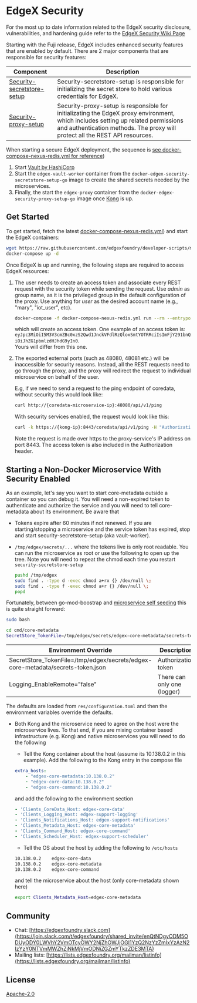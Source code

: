 # EdgeX Security

For the most up to date information related to the EdgeX security disclosure, vulnerabilities, and hardening guide refer to the [EdgeX Security Wiki Page](https://wiki.edgexfoundry.org/display/FA/Security)

Starting with the Fuji release, EdgeX includes enhanced security features that are enabled by default.
There are 2 major components that are responsible for security features:

| Component  | Description  |
|---|---|
|  [Security-secretstore-setup](cmd/security-secretstore-setup/README.md) | Security-secretstore-setup is responsible for initializing the secret store to hold various credentials for EdgeX.  |
| [Security-proxy-setup](cmd/security-proxy-setup/README.md)  | Security-proxy-setup is responsible for initializating the EdgeX proxy environment, which includes setting up related permissions and authentication methods. The proxy will protect all the REST API resources.  |

When starting a secure EdgeX deployment, the sequence is [see docker-compose-nexus-redis.yml for reference](https://github.com/edgexfoundry/developer-scripts/blob/master/releases/nightly-build/compose-files/docker-compose-nexus-redis.yml))

1. Start [Vault by HashiCorp](https://www.vaultproject.io/)
1. Start the `edgex-vault-worker` container from the `docker-edgex-security-secretstore-setup-go` image to create the shared secrets needed by the microservices.
1. Finally, the start the `edgex-proxy` container from the `docker-edgex-security-proxy-setup-go` image once [Kong](https://konghq.com/) is up.

## Get Started

To get started, fetch the latest [docker-compose-nexus-redis.yml](https://github.com/edgexfoundry/developer-scripts/blob/master/releases/nightly-build/compose-files/docker-compose-nexus-redis.yml)) and start the EdgeX containers:

```sh
wget https://raw.githubusercontent.com/edgexfoundry/developer-scripts/master/releases/nightly-build/compose-files/docker-compose-nexus-redis.yml
docker-compose up -d
```

Once EdgeX is up and running, the following steps are required to access EdgeX resources:

1. The user needs to create an access token and associate every REST request with the security token
   while sending the request. Use _admin_ as group name, as it is the privileged group in the
   default configuration of the proxy. Use anything for _user_ as the desired account name
   (e.g., "mary", "iot_user", etc).

    ```sh
    docker-compose -f docker-compose-nexus-redis.yml run --rm --entrypoint /edgex/security-proxy-setup edgex-proxy --init=false --useradd=IAmGroot --group=admin
    ```

    which will create an access token. One example of an access token is:
    `eyJpc3MiOiI5M3V3cmZBc0xzS2Qwd1JnckVFdlRzQloxSmtYOTRRciIsImFjY291bnQiOiJhZG1pbmlzdHJhdG9yIn0`.  
    Yours will differ from this one.

2. The exported external ports (such as 48080, 48081 etc.) will be inaccessible for security reasons.
Instead, all the REST requests need to go through the proxy, and the proxy will redirect the request to individual microservice on behalf of the user.

    E.g, if we need to send a request to the ping endpoint of coredata, without security this would look like:

    ```sh
    curl http://{coredata-microservice-ip}:48080/api/v1/ping
    ```

    With security services enabled, the request would look like this:

    ```sh
    curl -k https://{kong-ip}:8443/coredata/api/v1/ping -H "Authorization: Bearer <access-token>"
    ```

   Note the request is made over https to the proxy-service's IP address on port 8443.  The access token is also
   included in the Authorization header.

## Starting a Non-Docker Microservice With Security Enabled

As an example, let's say you want to start core-metadata outside a container so you can debug it. You will need a non-expired token to authenticate and authorize the service and you will need to tell core-metadata about its environment. Be aware that

* Tokens expire after 60 minutes if not renewed. If you are starting/stopping a microservice and the service token has expired, stop and start security-secretstore-setup (aka vault-worker).
* `/tmp/edgex/secrets/...` where the tokens live is only root readable. You can run the microservice as root or use the following to open up the tree. Note you will need to repeat the chmod each time you restart `security-secretstore-setup`

    ```sh
    pushd /tmp/edgex
    sudo find . -type d -exec chmod a+rx {} /dev/null \;
    sudo find . -type f -exec chmod a+r {} /dev/null \;
    popd
    ```

Fortunately, between go-mod-boostrap and [microservice self seeding](https://github.com/edgexfoundry/edgex-docs/blob/master/docs_src/design/adr/0005-Service-Self-Config.md) this is quite straight forward:

```sh
sudo bash

cd cmd/core-metadata
SecretStore_TokenFile=/tmp/edgex/secrets/edgex-core-metadata/secrets-token.json Logging_EnableRemote="false" ./core-metadata
```

| Environment Override  | Description  |
|---|---|
| SecretStore_TokenFile=/tmp/edgex/secrets/edgex-core-metadata/secrets-token.json | Authorization token |
| Logging_EnableRemote="false" | There can only one (logger) |

The defaults are loaded from `res/configuration.toml` and then the environment variables override the defaults.

* Both Kong and the microservice need to agree on the host were the microservice lives. To that end, if you are mixing container based infrastructure (e.g. Kong) and native microservices you will need to do the following
  * Tell the Kong container about the host (assume its 10.138.0.2 in this example). Add the following to the Kong entry in the compose file
  
  ```yaml
  extra_hosts:
      - "edgex-core-metadata:10.138.0.2"
      - "edgex-core-data:10.138.0.2"
      - "edgex-core-command:10.138.0.2"
  ```

  and add the following to the environment section

  ```yaml
  - 'Clients_CoreData_Host: edgex-core-data'
  - 'Clients_Logging_Host: edgex-support-logging'
  - 'Clients_Notifications_Host: edgex-support-notifications'
  - 'Clients_Metadata_Host: edgex-core-metadata'
  - 'Clients_Command_Host: edgex-core-command'
  - 'Clients_Scheduler_Host: edgex-support-scheduler'
  ```

  * Tell the OS about the host by adding the following to `/etc/hosts`

  ```sh
  10.138.0.2    edgex-core-data
  10.138.0.2    edgex-core-metadata
  10.138.0.2    edgex-core-command
  ```

  and tell the microservice about the host (only core-metadata shown here)

  ```sh
  export Clients_Metadata_Host=edgex-core-metadata
  ```

## Community

* Chat: [https://edgexfoundry.slack.com](https://join.slack.com/t/edgexfoundry/shared_invite/enQtNDgyODM5ODUyODY0LWVhY2VmOTcyOWY2NjZhOWJjOGI1YzQ2NzYzZmIxYzAzN2IzYzY0NTVmMWZhZjNkMjVmODNiZGZmYTkzZDE3MTA)
* Mailing lists: [https://lists.edgexfoundry.org/mailman/listinfo](https://lists.edgexfoundry.org/mailman/listinfo)

## License

[Apache-2.0](LICENSE)
